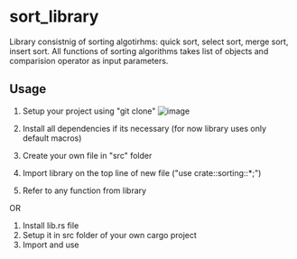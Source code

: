# sort_library
Library consistnig of sorting algotirhms: quick sort, select sort, merge sort, insert sort. All functions of sorting algorithms takes list of objects and comparision operator as input parameters.

## Usage
1. Setup your project using "git clone"
   ![image](https://github.com/Dikong1/sortLibrary/assets/84706388/8fdbd5c8-e8f8-4480-84a1-056d766187ad)

3. Install all dependencies if its necessary (for now library uses only default macros)
4. Create your own file in "src" folder
5. Import library on the top line of new file ("use crate::sorting::*;")
6. Refer to any function from library

OR

1. Install lib.rs file
2. Setup it in src folder of your own cargo project
3. Import and use


